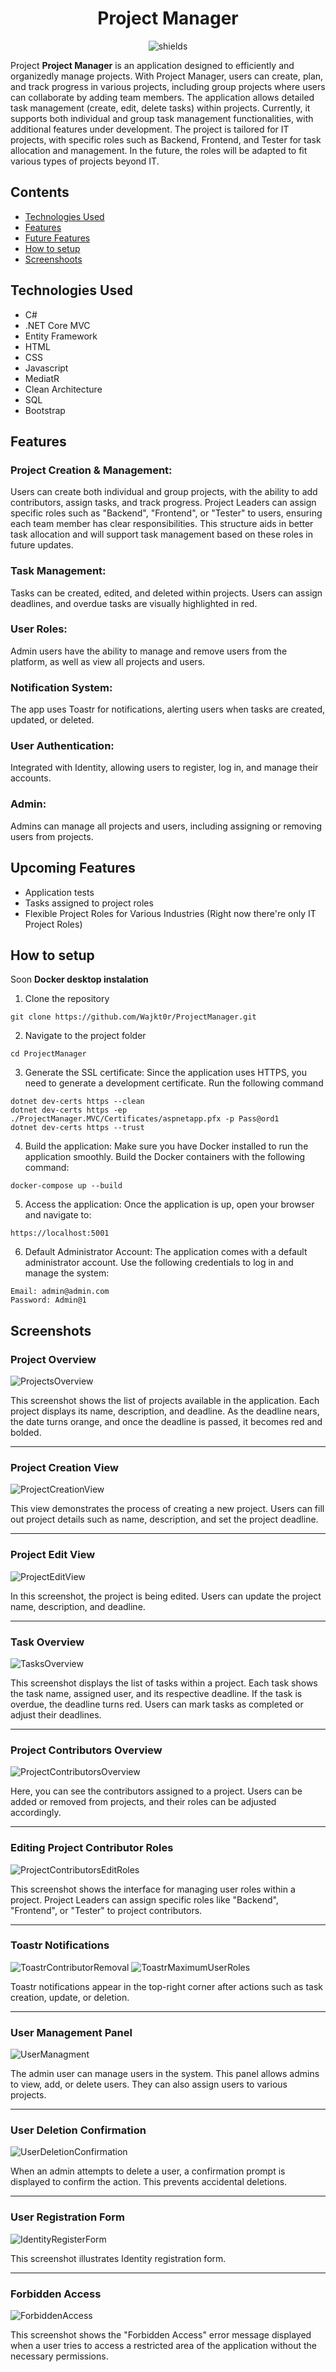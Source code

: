 <h1 align="center" id="title">Project Manager</h1>
<p align="center"><img src="https://img.shields.io/badge/.NET-7.0-8A2BE2" alt="shields"></p>


<p id="description">Project <b>Project Manager</b> is an application designed to efficiently and organizedly manage projects. With Project Manager, users can create, plan, and track progress in various projects, including group projects where users can collaborate by adding team members. The application allows detailed task management (create, edit, delete tasks) within projects. Currently, it supports both individual and group task management functionalities, with additional features under development. The project is tailored for IT projects, with specific roles such as Backend, Frontend, and Tester for task allocation and management. In the future, the roles will be adapted to fit various types of projects beyond IT.</p>

## Contents
- [Technologies Used](#technologies-used)
- [Features](#features)
- [Future Features](#upcoming-features)
- [How to setup](#how-to-setup)
- [Screenshoots](#screenshots)

## Technologies Used

*   C#
*   .NET Core MVC
*   Entity Framework
*   HTML
*   CSS
*   Javascript
*   MediatR
*   Clean Architecture
*   SQL
*   Bootstrap
    
## Features

### Project Creation & Management:
Users can create both individual and group projects, with the ability to add contributors, assign tasks, and track progress. Project Leaders can assign specific roles such as "Backend", "Frontend", or "Tester" to users, ensuring each team member has clear responsibilities. This structure aids in better task allocation and will support task management based on these roles in future updates.

### Task Management:
Tasks can be created, edited, and deleted within projects. Users can assign deadlines, and overdue tasks are visually highlighted in red.

### User Roles:
Admin users have the ability to manage and remove users from the platform, as well as view all projects and users.

### Notification System:
The app uses Toastr for notifications, alerting users when tasks are created, updated, or deleted.

### User Authentication:
Integrated with Identity, allowing users to register, log in, and manage their accounts.

### Admin:
Admins can manage all projects and users, including assigning or removing users from projects.

## Upcoming Features

*   Application tests
*   Tasks assigned to project roles
*   Flexible Project Roles for Various Industries (Right now there're only IT Project Roles)


## How to setup

Soon
**Docker desktop instalation**
1. Clone the repository
  ```
  git clone https://github.com/Wajkt0r/ProjectManager.git
  ```
2. Navigate to the project folder
```
cd ProjectManager
```
3. Generate the SSL certificate: Since the application uses HTTPS, you need to generate a development certificate. Run the following command
```
dotnet dev-certs https --clean
dotnet dev-certs https -ep ./ProjectManager.MVC/Certificates/aspnetapp.pfx -p Pass@ord1
dotnet dev-certs https --trust
```
4. Build the application: Make sure you have Docker installed to run the application smoothly. Build the Docker containers with the following command:
```
docker-compose up --build
```
5. Access the application: Once the application is up, open your browser and navigate to:
```
https://localhost:5001
```
6. Default Administrator Account: The application comes with a default administrator account. Use the following credentials to log in and manage the system:
```
Email: admin@admin.com
Password: Admin@1
```

## Screenshots

### Project Overview
![ProjectsOverview](https://github.com/user-attachments/assets/6f2dcf1f-7311-434f-9104-3c05237cc825)

This screenshot shows the list of projects available in the application. Each project displays its name, description, and deadline. As the deadline nears, the date turns orange, and once the deadline is passed, it becomes red and bolded.

---
### Project Creation View
![ProjectCreationView](https://github.com/user-attachments/assets/f79b47a9-c4a4-4309-adf4-a97c9c55b8b9)

This view demonstrates the process of creating a new project. Users can fill out project details such as name, description, and set the project deadline.

---
### Project Edit View
![ProjectEditView](https://github.com/user-attachments/assets/1dc666ab-5cab-4e8c-b8cf-10c4f25f8f41)

In this screenshot, the project is being edited. Users can update the project name, description, and deadline.

---
### Task Overview
![TasksOverview](https://github.com/user-attachments/assets/f7290438-3b55-413b-8176-cc33cec3e63c)

This screenshot displays the list of tasks within a project. Each task shows the task name, assigned user, and its respective deadline. If the task is overdue, the deadline turns red. Users can mark tasks as completed or adjust their deadlines.

---
### Project Contributors Overview
![ProjectContributorsOverview](https://github.com/user-attachments/assets/b331ace2-e2da-4ea9-b027-2fc37f6dac9b)

Here, you can see the contributors assigned to a project. Users can be added or removed from projects, and their roles can be adjusted accordingly.

---
### Editing Project Contributor Roles
![ProjectContributorsEditRoles](https://github.com/user-attachments/assets/21ee99eb-79f8-493e-9fe0-a0c1640b8cfc)

This screenshot shows the interface for managing user roles within a project. Project Leaders can assign specific roles like "Backend", "Frontend", or "Tester" to project contributors.

---
### Toastr Notifications
![ToastrContributorRemoval](https://github.com/user-attachments/assets/be14804b-30fb-4f47-bcf8-3ce73c421e26)
![ToastrMaximumUserRoles](https://github.com/user-attachments/assets/25db806b-1bfe-43d9-aed6-f47d78260c4f)

Toastr notifications appear in the top-right corner after actions such as task creation, update, or deletion.

---
### User Management Panel
![UserManagment](https://github.com/user-attachments/assets/d32eae5c-1155-4fcd-a953-e230f9948295)

The admin user can manage users in the system. This panel allows admins to view, add, or delete users. They can also assign users to various projects.

---
### User Deletion Confirmation
![UserDeletionConfirmation](https://github.com/user-attachments/assets/5f22e1ed-0a17-4ec9-a7e1-149e7007b1ba)

When an admin attempts to delete a user, a confirmation prompt is displayed to confirm the action. This prevents accidental deletions.

---
### User Registration Form
![IdentityRegisterForm](https://github.com/user-attachments/assets/5737f087-7b09-4af0-804b-456862a594c5)

This screenshot illustrates Identity registration form.

---
### Forbidden Access
![ForbiddenAccess](https://github.com/user-attachments/assets/8b19fc0d-bf12-40c9-ae09-ad8f357f1b8f)

This screenshot shows the "Forbidden Access" error message displayed when a user tries to access a restricted area of the application without the necessary permissions.





